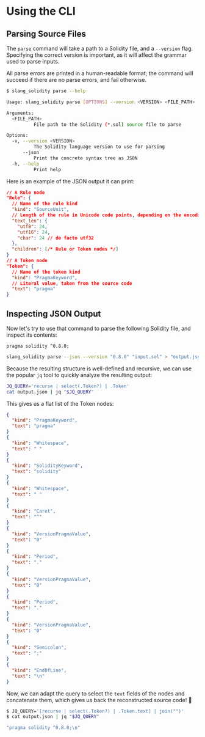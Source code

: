 # Using the CLI

## Parsing Source Files

The `parse` command will take a path to a Solidity file, and a `--version` flag.
Specifying the correct version is important, as it will affect the grammar used to parse inputs.

All parse errors are printed in a human-readable format; the command will succeed if there are no parse errors, and fail otherwise.

```bash
$ slang_solidity parse --help

Usage: slang_solidity parse [OPTIONS] --version <VERSION> <FILE_PATH>

Arguments:
  <FILE_PATH>
          File path to the Solidity (*.sol) source file to parse

Options:
  -v, --version <VERSION>
          The Solidity language version to use for parsing
      --json
          Print the concrete syntax tree as JSON
  -h, --help
          Print help
```

Here is an example of the JSON output it can print:

```json
// A Rule node
"Rule": {
  // Name of the rule kind
  "kind": "SourceUnit",
  // Length of the rule in Unicode code points, depending on the encoding used
  "text_len": {
    "utf8": 24,
    "utf16": 24,
    "char": 24 // de facto utf32
  },
  "children": [/* Rule or Token nodes */]
}
// A Token node
"Token": {
  // Name of the token kind
  "kind": "PragmaKeyword",
  // Literal value, taken from the source code
  "text": "pragma"
}
```

## Inspecting JSON Output

Now let's try to use that command to parse the following Solidity file, and inspect its contents:

```solidity title="input.sol"
pragma solidity ^0.8.0;
```

```bash
slang_solidity parse --json --version "0.8.0" "input.sol" > "output.json"
```

Because the resulting structure is well-defined and recursive, we can use the popular `jq` tool to quickly analyze the resulting output:

```bash
JQ_QUERY='recurse | select(.Token?) | .Token'
cat output.json | jq "$JQ_QUERY"
```

This gives us a flat list of the Token nodes:

```json
{
  "kind": "PragmaKeyword",
  "text": "pragma"
}
{
  "kind": "Whitespace",
  "text": " "
}
{
  "kind": "SolidityKeyword",
  "text": "solidity"
}
{
  "kind": "Whitespace",
  "text": " "
}
{
  "kind": "Caret",
  "text": "^"
}
{
  "kind": "VersionPragmaValue",
  "text": "0"
}
{
  "kind": "Period",
  "text": "."
}
{
  "kind": "VersionPragmaValue",
  "text": "8"
}
{
  "kind": "Period",
  "text": "."
}
{
  "kind": "VersionPragmaValue",
  "text": "0"
}
{
  "kind": "Semicolon",
  "text": ";"
}
{
  "kind": "EndOfLine",
  "text": "\n"
}
```

Now, we can adapt the query to select the `text` fields of the nodes and concatenate them,
which gives us back the reconstructed source code! 🎉

```bash
$ JQ_QUERY='[recurse | select(.Token?) | .Token.text] | join("")'
$ cat output.json | jq "$JQ_QUERY"

"pragma solidity ^0.8.0;\n"
```
